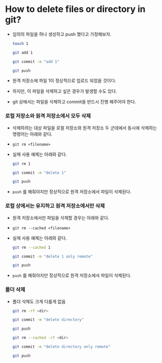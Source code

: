 # How to delete files or directory in git?

- 임의의 파일을 하나 생성하고 push 했다고 가정해보자.
    
    ```bash
    touch 1
    
    git add 1
    
    git commit -m "add 1"
    
    git push
    ```
    
- 원격 저장소에 파일 1이 정상적으로 업로드 되었을 것이다.
- 하지만, 이 파일을 삭제하고 싶은 경우가 발생할 수도 있다.
- git 상에서는 파일을 삭제하고 commit을 반드시 진행 해주어야 한다.

### 로컬 저장소와 원격 저장소에서 모두 삭제

- 삭제하려는 대상 파일을 로컬 저장소와 원격 저장소 두 군데에서 동시에 삭제하는 명령어는 아래와 같다.
- `git rm <filename>`
- 실제 사용 예제는 아래와 같다.
    
    ```bash
    git rm 1
    
    git commit -m "delete 1"
    
    git push
    ```
    
- `push` 를 해줘야지만 정상적으로 원격 저장소에서 파일이 삭제된다.

### 로컬 상에서는 유지하고 원격 저장소에서만 삭제

- 원격 저장소에서만 파일을 삭제할 경우는 아래와 같다.
- `git rm --cached <filename>`
- 실제 사용 예제는 아래와 같다.
    
    ```bash
    git rm --cached 1
    
    git commit -m "delete 1 only remote"
    
    git push
    ```
    
- `push` 를 해줘야지만 정상적으로 원격 저장소에서 파일이 삭제된다.

### 폴더 삭제

- 폴더 삭제도 크게 다를게 없음
    
    ```bash
    git rm -rf <dir>
    
    git commit -m "delete directory"
    
    git push
    ```
    
    ```bash
    git rm --cached -rf <dir>
    
    git commit -m "delete directory only remote"
    
    git push
    ```